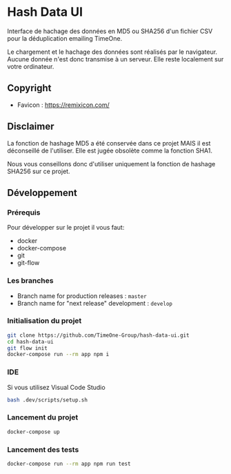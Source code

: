 # Hash Data UI

Interface de hachage des données en MD5 ou SHA256 d'un fichier CSV pour la déduplication emailing TimeOne.

Le chargement et le hachage des données sont réalisés par le navigateur. Aucune donnée n'est donc transmise à un serveur. Elle reste localement sur votre ordinateur. 

## Copyright

- Favicon : https://remixicon.com/

## Disclaimer

La fonction de hashage MD5 a été conservée dans ce projet MAIS il est déconseillé de l'utiliser.
Elle est jugée obsolète comme la fonction SHA1.

Nous vous conseillons donc d'utiliser uniquement la fonction de hashage SHA256 sur ce projet.

## Développement

### Prérequis

Pour développer sur le projet il vous faut:

-   docker
-   docker-compose
-   git
-   git-flow

### Les branches

- Branch name for production releases : `master`
- Branch name for "next release" development : `develop`
### Initialisation du projet


```bash
git clone https://github.com/TimeOne-Group/hash-data-ui.git
cd hash-data-ui
git flow init
docker-compose run --rm app npm i
```

### IDE

Si vous utilisez Visual Code Studio
```bash
bash .dev/scripts/setup.sh
```

### Lancement du projet

```bash
docker-compose up
```

### Lancement des tests

```bash
docker-compose run --rm app npm run test
```
